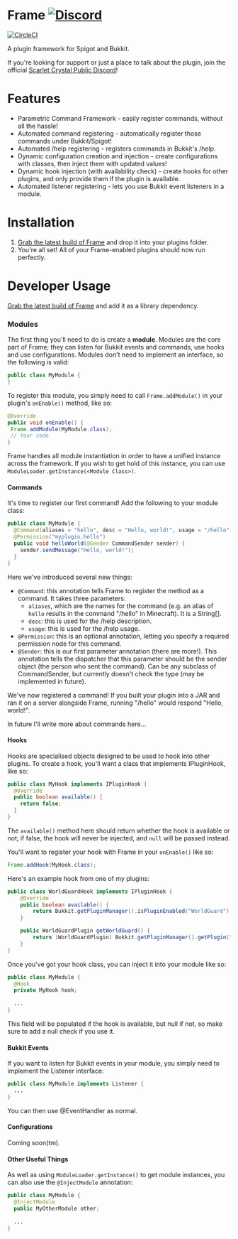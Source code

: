 # Frame [![Discord](https://img.shields.io/badge/discord-join-7286da.svg)](https://discord.gg/PWNHf)
[![CircleCI](https://img.shields.io/circleci/project/hedgehog1029/Frame.svg)](https://circleci.com/gh/hedgehog1029/Frame/)

A plugin framework for Spigot and Bukkit.

If you're looking for support or just a place to talk about the plugin, join the official [Scarlet Crystal Public Discord](https://discord.gg/PWNHf)!

# Features
* Parametric Command Framework - easily register commands, without all the hassle!
* Automated command registering - automatically register those commands under Bukkit/Spigot!
* Automated /help registering - registers commands in Bukkit's /help.
* Dynamic configuration creation and injection - create configurations with classes, then inject them with updated values!
* Dynamic hook injection (with availability check) - create hooks for other plugins, and only provide them if the plugin is available.
* Automated listener registering - lets you use Bukkit event listeners in a module.

# Installation
1. [Grab the latest build of Frame](https://github.com/hedgehog1029/Frame/releases) and drop it into your plugins folder.
2. You're all set! All of your Frame-enabled plugins should now run perfectly.

# Developer Usage
[Grab the latest build of Frame](https://github.com/hedgehog1029/Frame/releases) and add it as a library dependency.

### Modules

The first thing you'll need to do is create a **module**. Modules are the core part of Frame; they can listen for Bukkit events and commands, use hooks and use configurations.
Modules don't need to implement an interface, so the following is valid:

```java
public class MyModule {
}
```

To register this module, you simply need to call `Frame.addModule()` in your plugin's `onEnable()` method, like so:
```java
@Override
public void onEnable() {
 Frame.addModule(MyModule.class);
 // Your code
}
```

Frame handles all module instantiation in order to have a unified instance across the framework. If you wish to get hold of this instance, you can use `ModuleLoader.getInstance(<Module Class>)`.

#### Commands

It's time to register our first command! Add the following to your module class:

```java
public class MyModule {
  @Command(aliases = "hello", desc = "Hello, world!", usage = "/hello")
  @Permission("myplugin.hello")
  public void helloWorld(@Sender CommandSender sender) {
    sender.sendMessage("Hello, world!");
  }
}
```

Here we've introduced several new things:
* `@Command`: this annotation tells Frame to register the method as a command. It takes three parameters: 
  * `aliases`, which are the names for the command (e.g. an alias of `hello` results in the command "/hello" in Minecraft). It is a String[].
  * `desc`: this is used for the /help description.
  * `usage`: this is used for the /help usage.
* `@Permission`: this is an optional annotation, letting you specify a required permission node for this command.
* `@Sender`: this is our first parameter annotation (there are more!). This annotation tells the dispatcher that this parameter should be the sender object (the person who sent the command). Can be any subclass of CommandSender, but currently doesn't check the type (may be implemented in future).

We've now registered a command! If you built your plugin into a JAR and ran it on a server alongside Frame, running "/hello" would respond "Hello, world!".

In future I'll write more about commands here...

#### Hooks

Hooks are specialised objects designed to be used to hook into other plugins. To create a hook, you'll want a class that implements IPluginHook, like so:

```java
public class MyHook implements IPluginHook {
  @Override
  public boolean available() {
    return false;
  }
}
```

The `available()` method here should return whether the hook is available or not; if false, the hook will never be injected, and `null` will be passed instead.

You'll want to register your hook with Frame in your `onEnable()` like so:

```java
Frame.addHook(MyHook.class);
```

Here's an example hook from one of my plugins:

```java
public class WorldGuardHook implements IPluginHook {
	@Override
	public boolean available() {
		return Bukkit.getPluginManager().isPluginEnabled("WorldGuard");
	}

	public WorldGuardPlugin getWorldGuard() {
		return (WorldGuardPlugin) Bukkit.getPluginManager().getPlugin("WorldGuard");
	}
}
```

Once you've got your hook class, you can inject it into your module like so:

```java
public class MyModule {
  @Hook
  private MyHook hook;
  
  ...
}
```

This field will be populated if the hook is available, but null if not, so make sure to add a null check if you use it.

#### Bukkit Events

If you want to listen for Bukkit events in your module, you simply need to implement the Listener interface:
```java
public class MyModule implements Listener {
  ...
}
```

You can then use @EventHandler as normal.

#### Configurations

Coming soon(tm).

#### Other Useful Things

As well as using `ModuleLoader.getInstance()` to get module instances, you can also use the `@InjectModule` annotation:

```java
public class MyModule {
  @InjectModule
  public MyOtherModule other;
  
  ...
}
```

